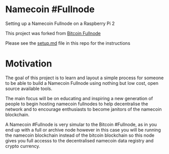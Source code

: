 # Namecoin #Fullnode
Setting up a Namecoin Fullnode on a Raspberry Pi 2

This project was forked from [Bitcoin Fullnode](https://github.com/MrChrisJ/fullnode/)

Please see the [setup.md](https://github.com/OpenProvenance/namecoin-fullnode/blob/master/setup.md/) file in this repo for the instructions

# Motivation
The goal of this project is to learn and layout a simple process for someone to be able to build a Namecoin Fullnode using nothing but low cost, open source available tools.

The main focus will be on educating and inspiring a new generation of people to begin hosting namecoin fullnodes to help decentralise the network and to encourage enthusiasts to become janitors of the namecoin blockchain.

A Namecoin #Fullnode is very simular to the Bitcoin #Fullnode, as in you end up with a full or archive node however in this case you will be running the namecoin blockchain instead of the bitcoin blockchain so this node gives you full accesss to the decentralised namecoin data registry and crypto currency.
